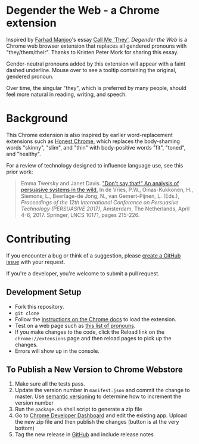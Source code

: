 Degender the Web - a Chrome extension
=====================================

Inspired by [Farhad Manjoo](https://www.nytimes.com/by/farhad-manjoo)'s essay 
[Call Me 'They'](https://www.nytimes.com/2019/07/10/opinion/pronoun-they-gender.html), 
_Degender the Web_ is a Chrome web browser extension that replaces all gendered pronouns with "they/them/their".
Thanks to Kristen Peter Mork for sharing this essay.

Gender-neutral pronouns added by this extension will appear with a faint dashed underline. Mouse over to see a tooltip containing the original, gendered pronoun.

Over time, the singular "they", which is preferred by many people, should feel more natural in reading, writing, and speech.

Background
==========

This Chrome extension is also inspired by earlier word-replacement extensions such as 
[Honest Chrome](http://untitledscience.github.io/HonestChrome/), 
which replaces the body-shaming words "skinny", "slim", and "thin" with body-positive words 
"fit", "toned", and "healthy".

For a review of technology designed to influence language use, see this prior work:

>Emma Twersky and Janet Davis. 
>["Don't say that!" An analysis of persuasive systems in the wild.](http://cs.whitman.edu/~davisj/pubs/Persuasive2017_031_final.pdf)
>In de Vries, P.W., Oinas-Kukkonen, H., Siemons, L., Beerlage-de Jong, N., van Gemert-Pijnen, L. (Eds.), _Proceedings of the 12th International Conference on Persuasive Technology (PERSUASIVE 2017)_, Amsterdam, The Netherlands, April 4-6, 2017. Springer, LNCS 10171, pages 215-226.

Contributing
============

If you encounter a bug or think of a suggestion, please [create a GitHub issue](https://github.com/janetlndavis/degender-the-web/issues/new) with your request.

If you're a developer, you're welcome to submit a pull request.

Development Setup
-----------------
  * Fork this repository.
  * `git clone`
  * Follow the [instructions on the Chrome docs](https://developer.chrome.com/extensions/getstarted#unpacked) to load the extension.
  * Test on a web page such as [this list of pronouns](http://www.english-language-grammar-guide.com/list-of-pronouns.html).
  * If you make changes to the code, click the Reload link on the `chrome://extensions` page and then reload pages to pick up the changes.
  * Errors will show up in the console.
  
To Publish a New Version to Chrome Webstore
-----------------------------------------------
  1. Make sure all the tests pass.
  1. Update the version number in `manifest.json` and commit the change to master.
     Use [semantic versioning](http://semver.org/) to determine how to increment the version number
  1. Run the `package.sh` shell script to generate a zip file
  1. Go to [Chrome Developer Dashboard](https://chrome.google.com/webstore/developer/dashboard) and edit the existing app. Upload the new zip file and then publish the changes (button is at the very bottom)
  1. Tag the new release in [GitHub](https://github.com/janetlndavis/degender-the-web/releases) and include release notes  
